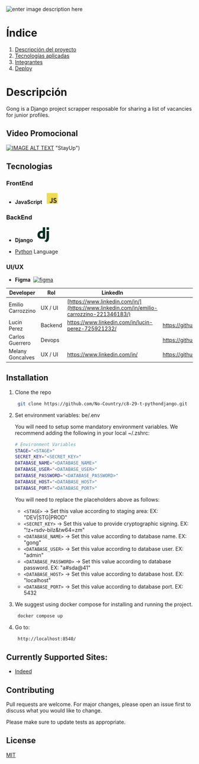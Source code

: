![enter image description here](https://i.ibb.co/Z185qVT/Logo.png)

# Índice

1. [Descripción del proyecto](#descripcion)
2. [Tecnologías aplicadas](#tecnologias)
3. [Integrantes](#roles)
4. [Deploy](#deploy)

<a name="descripcion"></a>

# Descripción

Gong is a Django project scrapper resposable for sharing a list of vacancies for junior profiles.

## Video Promocional

[![IMAGE ALT TEXT](https://i.ibb.co/Z185qVT/Logo.png)](https://www.youtube.com/watch?v=eHo5N90C0MI&ab_channel=EmilioCarrozzino) "StayUp")

## Tecnologias

### **FrontEnd**

-   **JavaScript** &nbsp; <a href="https://developer.mozilla.org/en-US/docs/Web/JavaScript" rel="nofollow"> <img src="https://raw.githubusercontent.com/devicons/devicon/master/icons/javascript/javascript-original.svg" alt="javascript"  width="30" height="30" style="max-width: 100%;"> </a>

### **BackEnd**

-   **Django**&nbsp; <a href="https://nodejs.org" rel="nofollow"> <img src="https://raw.githubusercontent.com/devicons/devicon/1119b9f84c0290e0f0b38982099a2bd027a48bf1/icons/django/django-plain.svg" alt="django" width="40" height="40" style="max-width: 100%;"> </a>

- [Python](https://www.python.org/) Language

### **UI/UX**

-   **Figma**&nbsp; <a href="https://www.figma.com/" rel="nofollow"> <img src="https://camo.githubusercontent.com/ed93c2b000a76ceaad1503e7eb9356591b885227e82a36a005b9d3498b303ba5/68747470733a2f2f7777772e766563746f726c6f676f2e7a6f6e652f6c6f676f732f6669676d612f6669676d612d69636f6e2e737667" alt="figma" width="25" height="25" data-canonical-src="https://www.vectorlogo.zone/logos/figma/figma-icon.svg" style="max-width: 100%;"> </a>

| Developer               | Rol      | LinkedIn                                             | GitHub - Behance                    |
| ----------------------- | -------- | ---------------------------------------------------- | ----------------------------------- |
| Emilio Carrozzino            | UX / UI  | [https://www.linkedin.com/in/](https://www.linkedin.com/in/emilio-carrozzino-221346183/)           | |
| Lucin Perez          | Backend  | https://www.linkedin.com/in/lucin-perez-725921232/             | https://github.com/lucin21      |
| Carlos Guerrero       | Devops  |                                                      | https://github.com/Carlgro |
| Melany Goncalves         | UX / UI  | https://www.linkedin.com/in/         | https://github.com/github.com/MelyGoncalves/        |




## Installation

1. Clone the repo

   ```sh
    git clone https://github.com/No-Country/c8-29-t-pythondjango.git
   ```

2. Set environment variables: be/.env

   You will need to setup some mandatory environment variables. We recommend adding the following in your local ~/.zshrc:

   ```sh
   # Environment Variables
   STAGE="<STAGE>"
   SECRET_KEY="<SECRET_KEY>"
   DATABASE_NAME="<DATABASE_NAME>"
   DATABASE_USER="<DATABASE_USER>"
   DATABASE_PASSWORD="<DATABASE_PASSWORD>"
   DATABASE_HOST="<DATABASE_HOST>"
   DATABASE_PORT="<DATABASE_PORT>"
   ```

   You will need to replace the placeholders above as follows:
   - `<STAGE>` ->  Set this value according to staging area: EX: "DEV|STG|PROD"
   - `<SECRET_KEY>` -> Set this value to provide cryptographic signing. EX: "!z+rsdv-bilz&tw64=zm"
   - `<DATABASE_NAME>` -> Set this value according to database name. EX: "gong"
   - `<DATABASE_USER>` -> Set this value according to database user. EX: "admin"
   - `<DATABASE_PASSWORD>` -> Set this value according to database password. EX: "a#sda@41"
   - `<DATABASE_HOST>` -> Set this value according to database host. EX: "localhost"
   - `<DATABASE_PORT>` -> Set this value according to database port. EX: 5432

3. We suggest using docker compose for installing and running the project.

   ```bash
    docker compose up
   ```

4. Go to:
   ```bash
    http://localhost:8540/
   ```


## Currently Supported Sites:

- [Indeed](https://mx.indeed.com/?r=us)


## Contributing

Pull requests are welcome. For major changes, please open an issue first
to discuss what you would like to change.

Please make sure to update tests as appropriate.


## License

[MIT](https://choosealicense.com/licenses/mit/)
